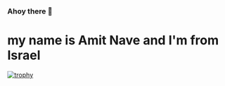 ### Ahoy there 👋
# my name is Amit Nave and I'm from Israel


[![trophy](https://github-profile-trophy.vercel.app/?username=AmiterCodes&theme=dracula)](https://github.com/ryo-ma/github-profile-trophy)



<!--
**AmiterCodes/AmiterCodes** is a ✨ _special_ ✨ repository because its `README.md` (this file) appears on your GitHub profile.

Here are some ideas to get you started:

- 🔭 I’m currently working on ...
- 🌱 I’m currently learning ...
- 👯 I’m looking to collaborate on ...
- 🤔 I’m looking for help with ...
- 💬 Ask me about ...
- 📫 How to reach me: ...
- 😄 Pronouns: ...
- ⚡ Fun fact: ...
-->
